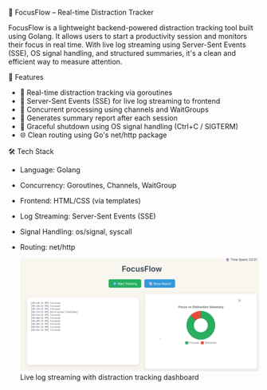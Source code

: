 🎯 FocusFlow – Real-time Distraction Tracker

FocusFlow is a lightweight backend-powered distraction tracking tool built using Golang. It allows users to start a productivity session and monitors their focus in real time. With live log streaming using Server-Sent Events (SSE), OS signal handling, and structured summaries, it's a clean and efficient way to measure attention.

🚀 Features

- 🧠 Real-time distraction tracking via goroutines
- 🔁 Server-Sent Events (SSE) for live log streaming to frontend
- 🧵 Concurrent processing using channels and WaitGroups
- 💾 Generates summary report after each session
- 🛑 Graceful shutdown using OS signal handling (Ctrl+C / SIGTERM)
- 🌐 Clean routing using Go's net/http package

🛠️ Tech Stack

- Language: Golang
- Concurrency: Goroutines, Channels, WaitGroup
- Frontend: HTML/CSS (via templates)
- Log Streaming: Server-Sent Events (SSE)
- Signal Handling: os/signal, syscall
- Routing: net/http

  ![FocusFlow UI](./static/screenshot.png)
Live log streaming with distraction tracking dashboard

